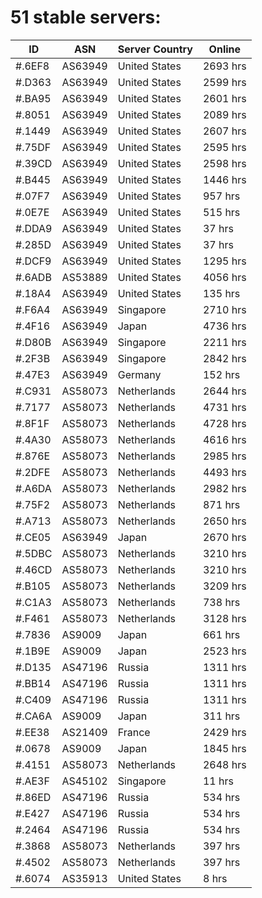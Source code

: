 # 51 stable servers:

| ID | ASN | Server Country | Online |
| ------ | ------ | ------ | ------ |
| #.6EF8 | AS63949 | United States | 2693 hrs |
| #.D363 | AS63949 | United States | 2599 hrs |
| #.BA95 | AS63949 | United States | 2601 hrs |
| #.8051 | AS63949 | United States | 2089 hrs |
| #.1449 | AS63949 | United States | 2607 hrs |
| #.75DF | AS63949 | United States | 2595 hrs |
| #.39CD | AS63949 | United States | 2598 hrs |
| #.B445 | AS63949 | United States | 1446 hrs |
| #.07F7 | AS63949 | United States | 957 hrs |
| #.0E7E | AS63949 | United States | 515 hrs |
| #.DDA9 | AS63949 | United States | 37 hrs |
| #.285D | AS63949 | United States | 37 hrs |
| #.DCF9 | AS63949 | United States | 1295 hrs |
| #.6ADB | AS53889 | United States | 4056 hrs |
| #.18A4 | AS63949 | United States | 135 hrs |
| #.F6A4 | AS63949 | Singapore | 2710 hrs |
| #.4F16 | AS63949 | Japan | 4736 hrs |
| #.D80B | AS63949 | Singapore | 2211 hrs |
| #.2F3B | AS63949 | Singapore | 2842 hrs |
| #.47E3 | AS63949 | Germany | 152 hrs |
| #.C931 | AS58073 | Netherlands | 2644 hrs |
| #.7177 | AS58073 | Netherlands | 4731 hrs |
| #.8F1F | AS58073 | Netherlands | 4728 hrs |
| #.4A30 | AS58073 | Netherlands | 4616 hrs |
| #.876E | AS58073 | Netherlands | 2985 hrs |
| #.2DFE | AS58073 | Netherlands | 4493 hrs |
| #.A6DA | AS58073 | Netherlands | 2982 hrs |
| #.75F2 | AS58073 | Netherlands | 871 hrs |
| #.A713 | AS58073 | Netherlands | 2650 hrs |
| #.CE05 | AS63949 | Japan | 2670 hrs |
| #.5DBC | AS58073 | Netherlands | 3210 hrs |
| #.46CD | AS58073 | Netherlands | 3210 hrs |
| #.B105 | AS58073 | Netherlands | 3209 hrs |
| #.C1A3 | AS58073 | Netherlands | 738 hrs |
| #.F461 | AS58073 | Netherlands | 3128 hrs |
| #.7836 | AS9009 | Japan | 661 hrs |
| #.1B9E | AS9009 | Japan | 2523 hrs |
| #.D135 | AS47196 | Russia | 1311 hrs |
| #.BB14 | AS47196 | Russia | 1311 hrs |
| #.C409 | AS47196 | Russia | 1311 hrs |
| #.CA6A | AS9009 | Japan | 311 hrs |
| #.EE38 | AS21409 | France | 2429 hrs |
| #.0678 | AS9009 | Japan | 1845 hrs |
| #.4151 | AS58073 | Netherlands | 2648 hrs |
| #.AE3F | AS45102 | Singapore | 11 hrs |
| #.86ED | AS47196 | Russia | 534 hrs |
| #.E427 | AS47196 | Russia | 534 hrs |
| #.2464 | AS47196 | Russia | 534 hrs |
| #.3868 | AS58073 | Netherlands | 397 hrs |
| #.4502 | AS58073 | Netherlands | 397 hrs |
| #.6074 | AS35913 | United States | 8 hrs |

